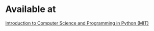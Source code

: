 # Available at

[Introduction to Computer Science and Programming in Python (MIT)](https://ocw.mit.edu/courses/electrical-engineering-and-computer-science/6-0001-introduction-to-computer-science-and-programming-in-python-fall-2016/)
